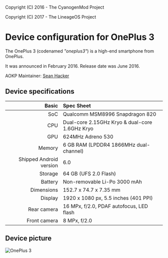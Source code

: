 Copyright (C) 2016 - The CyanogenMod Project

Copyright (C) 2017 - The LineageOS Project

Device configuration for OnePlus 3
==============

The OnePlus 3 (codenamed _"oneplus3"_) is a high-end smartphone from OnePlus.

It was announced in February 2016. Release date was June 2016.

AOKP Maintainer: [Sean Hacker](https://github.com/task650)

## Device specifications

| Basic        | Spec Sheet |
| -----------: | :---------------------------------------------- |
| SoC          | Qualcomm MSM8996 Snapdragon 820                 |
| CPU          | Dual-core 2.15GHz Kryo & dual-core 1.6GHz Kryo  |
| GPU          | 624MHz Adreno 530                               |
| Memory       | 6 GB RAM (LPDDR4 1866MHz dual-channel)          |
| Shipped Android version | 6.0                                             |
| Storage      | 64 GB (UFS 2.0 Flash)                           |
| Battery      | Non-removable Li-Po 3000 mAh                    |
| Dimensions   | 152.7 x 74.7 x 7.35 mm                          |
| Display      | 1920 x 1080 px, 5.5 inches (401 PPI)            |
| Rear camera  | 16 MPx, f/2.0, PDAF autofocus, LED flash                  |
| Front camera | 8 MPx, f/2.0                                    |

## Device picture

![OnePlus 3](https://content.oneplus.net/skin/frontend/oneplus2015/default/images/oneplus3/oxygenos/parameter.png "OnePlus 3 in grey")
